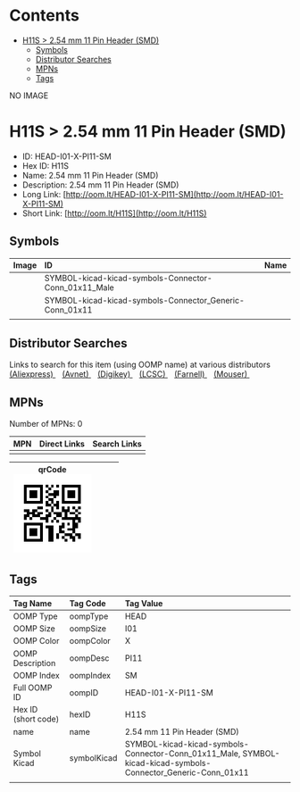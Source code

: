 



Contents
========

* [H11S > 2.54 mm 11 Pin Header (SMD)](#h11s--254-mm-11-pin-header-smd)
	* [Symbols](#symbols)
	* [Distributor Searches](#distributor-searches)
	* [MPNs](#mpns)
	* [Tags](#tags)
  
NO IMAGE  
# H11S > 2.54 mm 11 Pin Header (SMD)

- ID: HEAD-I01-X-PI11-SM
- Hex ID: H11S
- Name: 2.54 mm 11 Pin Header (SMD)
- Description: 2.54 mm 11 Pin Header (SMD)
- Long Link: [http://oom.lt/HEAD-I01-X-PI11-SM](http://oom.lt/HEAD-I01-X-PI11-SM)
- Short Link: [http://oom.lt/H11S](http://oom.lt/H11S)

## Symbols
  

|Image|ID|Name|
| :--- | :--- | :--- |
|![]()|SYMBOL-kicad-kicad-symbols-Connector-Conn_01x11_Male||
|![]()|SYMBOL-kicad-kicad-symbols-Connector_Generic-Conn_01x11||
||||

## Distributor Searches
  
Links to search for this item (using OOMP name) at various distributors  
[(Aliexpress) ](https://www.aliexpress.com/wholesale?SearchText=11172.54+mm+11+Pin+Header+SMD)&nbsp;&nbsp;&nbsp;[(Avnet) ](https://www.avnet.com/shop/us/search/2.54+mm+11+Pin+Header+SMD)&nbsp;&nbsp;&nbsp;[(Digikey) ](https://www.digikey.co.uk/en/products/result?s=2.54+mm+11+Pin+Header+SMD)&nbsp;&nbsp;&nbsp;[(LCSC) ](https://www.lcsc.com/search?q=2.54+mm+11+Pin+Header+SMD)&nbsp;&nbsp;&nbsp;[(Farnell) ](https://uk.farnell.com/search?st=2.54+mm+11+Pin+Header+SMD)&nbsp;&nbsp;&nbsp;[(Mouser) ](https://www.mouser.com/c/?q=2.54+mm+11+Pin+Header+SMD)&nbsp;&nbsp;&nbsp;
## MPNs
  
Number of MPNs: 0  

|MPN|Direct Links|Search Links|
| :--- | :--- | :--- |
||||
  

|qrCode<br>[![](https://raw.githubusercontent.com/oomlout/oomlout_OOMP_parts_V2/main/HEAD/I01/X/PI11/SM/qrCode_140.png)](https://github.com/oomlout/oomlout_OOMP_parts_V2/tree/main/HEAD/I01/X/PI11/SM/qrCode.png)||||
| :---: | :---: | :---: | :---: |

## Tags
  

|Tag Name|Tag Code|Tag Value|
| :--- | :--- | :--- |
|OOMP Type|oompType|HEAD|
|OOMP Size|oompSize|I01|
|OOMP Color|oompColor|X|
|OOMP Description|oompDesc|PI11|
|OOMP Index|oompIndex|SM|
|Full OOMP ID|oompID|HEAD-I01-X-PI11-SM|
|Hex ID (short code)|hexID|H11S|
|name|name|2.54 mm 11 Pin Header (SMD)|
|Symbol Kicad|symbolKicad|SYMBOL-kicad-kicad-symbols-Connector-Conn_01x11_Male, SYMBOL-kicad-kicad-symbols-Connector_Generic-Conn_01x11|
||||
